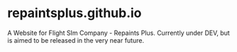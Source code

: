 # repaintsplus.github.io

A Website for Flight SIm Company - Repaints Plus.
Currently under DEV, but is aimed to be released in the very near future.
